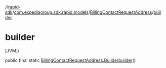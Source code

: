 //[rapid-sdk](../../../index.md)/[com.expediagroup.sdk.rapid.models](../index.md)/[BillingContactRequestAddress](index.md)/[builder](builder.md)

# builder

[JVM]\

public final static [BillingContactRequestAddress.Builder](-builder/index.md)[builder](builder.md)()

